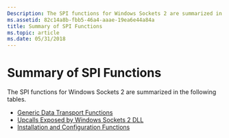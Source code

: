 ```yaml
---
Description: The SPI functions for Windows Sockets 2 are summarized in the following tables.Generic Data Transport FunctionsUpcalls Exposed by Windows Sockets 2 DLLInstallation and Configuration Functions
ms.assetid: 82c14a8b-fbb5-46a4-aaae-19ea6e44a84a
title: Summary of SPI Functions
ms.topic: article
ms.date: 05/31/2018
---
```


# Summary of SPI Functions

The SPI functions for Windows Sockets 2 are summarized in the following tables.

-   [Generic Data Transport Functions](generic-data-transport-functions-2.md)
-   [Upcalls Exposed by Windows Sockets 2 DLL](upcalls-exposed-by-windows-sockets-2-dll-2.md)
-   [Installation and Configuration Functions](installation-and-configuration-functions-2.md)

 

 



